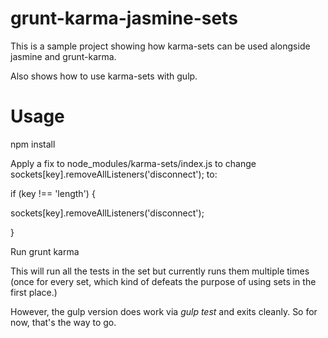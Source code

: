 # grunt-karma-jasmine-sets

This is a sample project showing how karma-sets can be used alongside jasmine
and grunt-karma.

Also shows how to use karma-sets with gulp.


# Usage

npm install

Apply a fix to node_modules/karma-sets/index.js to change sockets[key].removeAllListeners('disconnect'); to:

if (key !== 'length') {

  sockets[key].removeAllListeners('disconnect');

}

Run grunt karma

This will run all the tests in the set but currently runs them multiple times (once for every set,
which kind of defeats the purpose of using sets in the first place.)

However, the gulp version does work via *gulp test* and exits cleanly. So for now, that's the way to go.